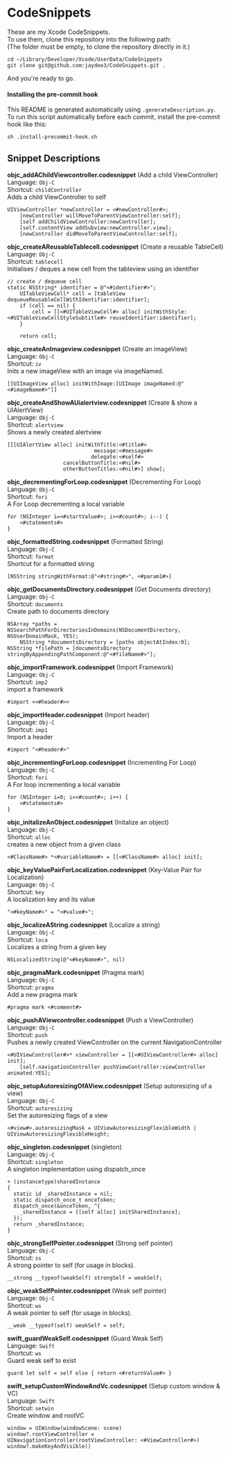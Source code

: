 # CodeSnippets

These are my Xcode CodeSnippets.  
To use them, clone this repository into the following path:  
(The folder must be empty, to clone the repository directly in it.)  

    cd ~/Library/Developer/Xcode/UserData/CodeSnippets
    git clone git@github.com:jaydee3/CodeSnippets.git .

And you're ready to go.

#### Installing the pre-commit hook  

This README is generated automatically using `.generateDescription.py`.  
To run this script automatically before each commit, install the pre-commit hook like this:

    sh .install-precommit-hook.sh

## Snippet Descriptions

**objc_addAChildViewcontroller.codesnippet**  (Add a child ViewController)  
Language: `Obj-C`  
Shortcut: `childController`  
Adds a child ViewController to self

    UIViewController *newController = <#newController#>;
        [newController willMoveToParentViewController:self];
        [self addChildViewController:newController];
        [self.contentView addSubview:newController.view];
        [newController didMoveToParentViewController:self];

**objc_createAReusableTablecell.codesnippet**  (Create a reusable TableCell)  
Language: `Obj-C`  
Shortcut: `tablecell`  
Initialises / deques a new cell from the tableview using an identifier

    // create / dequeue cell
    static NSString* identifier = @"<#identifier#>";
        UITableViewCell* cell = [tableView dequeueReusableCellWithIdentifier:identifier];
        if (cell == nil) {
            cell = [[<#UITableViewCell#> alloc] initWithStyle:<#UITableViewCellStyleSubtitle#> reuseIdentifier:identifier];
        }
        
        return cell;

**objc_createAnImageview.codesnippet**  (Create an imageView)  
Language: `Obj-C`  
Shortcut: `iv`  
Inits a new imageView with an image via imageNamed.

    [[UIImageView alloc] initWithImage:[UIImage imageNamed:@"<#imageName#>"]]

**objc_createAndShowAUialertview.codesnippet**  (Create & show a UIAlertView)  
Language: `Obj-C`  
Shortcut: `alertview`  
Shows a newly created alertview

    [[[UIAlertView alloc] initWithTitle:<#title#>
                                message:<#message#>
                               delegate:<#self#>
                      cancelButtonTitle:<#nil#>
                      otherButtonTitles:<#nil#>] show];

**objc_decrementingForLoop.codesnippet**  (Decrementing For Loop)  
Language: `Obj-C`  
Shortcut: `fori`  
A For Loop decrementing a local variable

    for (NSInteger i=<#startValue#>; i><#count#>; i--) {
        <#statements#>
    }

**objc_formattedString.codesnippet**  (Formatted String)  
Language: `Obj-C`  
Shortcut: `format`  
Shortcut for a formatted string

    [NSString stringWithFormat:@"<#string#>", <#param1#>]

**objc_getDocumentsDirectory.codesnippet**  (Get Documents directory)  
Language: `Obj-C`  
Shortcut: `documents`  
Create path to documents directory

    NSArray *paths = NSSearchPathForDirectoriesInDomains(NSDocumentDirectory, NSUserDomainMask, YES);
        NSString *documentsDirectory = [paths objectAtIndex:0];
    NSString *filePath = [documentsDirectory stringByAppendingPathComponent:@"<#fileName#>"];

**objc_importFramework.codesnippet**  (Import Framework)  
Language: `Obj-C`  
Shortcut: `imp2`  
import a framework

    #import <<#header#>>

**objc_importHeader.codesnippet**  (Import header)  
Language: `Obj-C`  
Shortcut: `imp1`  
Import a header

    #import "<#header#>"

**objc_incrementingForLoop.codesnippet**  (Incrementing For Loop)  
Language: `Obj-C`  
Shortcut: `fori`  
A For loop incrementing a local variable

    for (NSInteger i=0; i<<#count#>; i++) {
        <#statements#>
    }

**objc_initalizeAnObject.codesnippet**  (Initalize an object)  
Language: `Obj-C`  
Shortcut: `alloc`  
creates a new object from a given class

    <#ClassName#> *<#variableName#> = [[<#ClassName#> alloc] init];

**objc_keyValuePairForLocalization.codesnippet**  (Key-Value Pair for Localization)  
Language: `Obj-C`  
Shortcut: `key`  
A localization key and its value

    "<#keyName#>" = "<#value#>";

**objc_localizeAString.codesnippet**  (Localize a string)  
Language: `Obj-C`  
Shortcut: `loca`  
Localizes a string from a given key

    NSLocalizedString(@"<#keyName#>", nil)

**objc_pragmaMark.codesnippet**  (Pragma mark)  
Language: `Obj-C`  
Shortcut: `pragma`  
Add a new pragma mark

    #pragma mark <#comment#>

**objc_pushAViewcontroller.codesnippet**  (Push a ViewController)  
Language: `Obj-C`  
Shortcut: `push`  
Pushes a newly created ViewController on the current NavigationController

    <#UIViewController#>* viewController = [[<#UIViewController#> alloc] init];
        [self.navigationController pushViewController:viewController animated:YES];

**objc_setupAutoresizingOfAView.codesnippet**  (Setup autoresizing of a view)  
Language: `Obj-C`  
Shortcut: `autoresizing`  
Set the autoresizing flags of a view

    <#view#>.autoresizingMask = UIViewAutoresizingFlexibleWidth | UIViewAutoresizingFlexibleHeight;

**objc_singleton.codesnippet**  (singleton)  
Language: `Obj-C`  
Shortcut: `singleton`  
A singleton implementation using dispatch_once

    + (instancetype)sharedInstance
    {
      static id _sharedInstance = nil;
      static dispatch_once_t onceToken;
      dispatch_once(&onceToken, ^{
        _sharedInstance = [[self alloc] initSharedInstance];
      });
      return _sharedInstance;
    }

**objc_strongSelfPointer.codesnippet**  (Strong self pointer)  
Language: `Obj-C`  
Shortcut: `ss`  
A strong pointer to self (for usage in blocks).

    __strong __typeof(weakSelf) strongSelf = weakSelf;

**objc_weakSelfPointer.codesnippet**  (Weak self pointer)  
Language: `Obj-C`  
Shortcut: `ws`  
A weak pointer to self (for usage in blocks).

    __weak __typeof(self) weakSelf = self;

**swift_guardWeakSelf.codesnippet**  (Guard Weak Self)  
Language: `Swift`  
Shortcut: `ws`  
Guard weak self to exist

    guard let self = self else { return <#returnValue#> }

**swift_setupCustomWindowAndVc.codesnippet**  (Setup custom window & VC)  
Language: `Swift`  
Shortcut: `setwin`  
Create window and rootVC

    window = UIWindow(windowScene: scene)
    window?.rootViewController = UINavigationController(rootViewController: <#ViewController#>)
    window?.makeKeyAndVisible()

